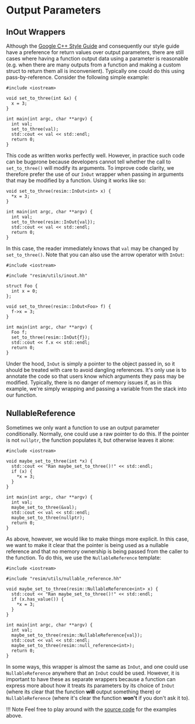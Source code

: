 # Output Parameters

## InOut Wrappers

Although the [Google C++ Style
Guide](https://google.github.io/styleguide/cppguide.html#Inputs_and_Outputs)
and consequently our style guide have a preference for return values over
output parameters, there are still cases where having a function output data
using a parameter is reasonable (e.g. when there are many outputs from a
function and making a custom struct to return them all is inconvenient).
Typically one could do this using pass-by-reference. Consider the following
simple example:

```
#include <iostream>

void set_to_three(int &x) {
  x = 3;
}

int main(int argc, char **argv) {
  int val;
  set_to_three(val);
  std::cout << val << std::endl;
  return 0;
}
```

This code as written works perfectly well. However, in practice such code can
be bugprone because developers cannot tell whether the call to `set_to_three()`
will modify its arguments. To improve code clarity, we therefore prefer the use
of our `InOut` wrapper when passing in arguments that may be modified by a
function. Using it works like so:

```
void set_to_three(resim::InOut<int> x) { 
  *x = 3; 
}

int main(int argc, char **argv) {
  int val;
  set_to_three(resim::InOut{val});
  std::cout << val << std::endl;
  return 0;
}
```

In this case, the reader immediately knows that `val` may be changed by
`set_to_three()`. Note that you can also use the arrow operator with `InOut`:

```
#include <iostream>

#include "resim/utils/inout.hh"

struct Foo {
  int x = 0;
};

void set_to_three(resim::InOut<Foo> f) { 
  f->x = 3; 
}

int main(int argc, char **argv) {
  Foo f;
  set_to_three(resim::InOut{f});
  std::cout << f.x << std::endl;
  return 0;
}
```

Under the hood, `InOut` is simply a pointer to the object passed in, so it
should be treated with care to avoid dangling references. It's only use is to
annotate the code so that users know which arguments they pass may be modified.
Typically, there is no danger of memory issues if, as in this example, we're
simply wrapping and passing a variable from the stack into our function.

## NullableReference

Sometimes we only want a function to use an output parameter conditionally.
Normally, one could use a raw pointer to do this. If the pointer is not
`nullptr`, the function populates it, but otherwise leaves it alone:

```
#include <iostream>

void maybe_set_to_three(int *x) {
  std::cout << "Ran maybe_set_to_three()!" << std::endl;
  if (x) {
    *x = 3;
  }
}

int main(int argc, char **argv) {
  int val;
  maybe_set_to_three(&val);
  std::cout << val << std::endl;
  maybe_set_to_three(nullptr);
  return 0;
}
```

As above, however, we would like to make things more explicit. In this case, we
want to make it clear that the pointer is being used as a nullable reference
and that no memory ownership is being passed from the caller to the function.
To do this, we use the `NullableReference` template:

```
#include <iostream>

#include "resim/utils/nullable_reference.hh"

void maybe_set_to_three(resim::NullableReference<int> x) {
  std::cout << "Ran maybe_set_to_three()!" << std::endl;
  if (x.has_value()) {
    *x = 3;
  }
}

int main(int argc, char **argv) {
  int val;
  maybe_set_to_three(resim::NullableReference{val});
  std::cout << val << std::endl;
  maybe_set_to_three(resim::null_reference<int>);
  return 0;
}
```

In some ways, this wrapper is almost the same as `InOut`, and one could use
`NullableReference` anywhere that an `InOut` could be used. However, it is
important to have these as separate wrappers because a function can express
more about how it treats its parameters by its choice of `InOut` (where its
clear that the function **will** output something there) or `NullableReference`
(where it's clear the function **won't** if you don't ask it to).

!!! Note
    Feel free to play around with the [source
    code](https://github.com/resim-ai/re-core/blob/main/resim/examples/output_parameters.cc)
    for the examples above.
